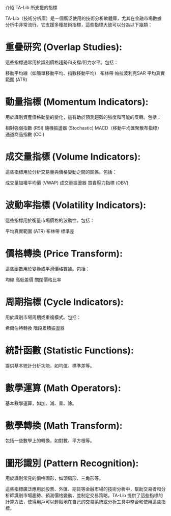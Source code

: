 介紹 TA-Lib 所支援的指標

TA-Lib（技術分析庫）是一個廣泛使用的技術分析軟體庫，尤其在金融市場數據分析中非常流行。它支援多種技術指標，這些指標大致可以分為以下幾類：

# 重疊研究 (Overlap Studies):
這些指標通常用於識別價格趨勢和支撐/阻力水平。包括：

移動平均線（如簡單移動平均、指數移動平均）
布林帶
帕拉波利克SAR
平均真實範圍 (ATR)
# 動量指標 (Momentum Indicators):
用於識別資產價格動量的變化，這有助於預測趨勢的強度和可能的反轉。包括：

相對強弱指數 (RSI)
隨機振盪器 (Stochastic)
MACD（移動平均匯聚散布指標）
通道商品指數 (CCI)
# 成交量指標 (Volume Indicators):
這些指標用於分析交易量與價格變動之間的關係。包括：

成交量加權平均價 (VWAP)
成交量振盪器
買賣壓力指標 (OBV)
# 波動率指標 (Volatility Indicators):
這些指標用於衡量市場價格的波動性。包括：

平均真實範圍 (ATR)
布林帶
標準差
# 價格轉換 (Price Transform):
這些函數用於變換或平滑價格數據。包括：

均線
高低差價
關閉價格比率
# 周期指標 (Cycle Indicators):
用於識別市場周期或重複模式。包括：

希爾伯特轉換
階段累積振盪器
# 統計函數 (Statistic Functions):
提供基本統計分析功能，如均值、標準差等。

# 數學運算 (Math Operators):
基本數學運算，如加、減、乘、除。

# 數學轉換 (Math Transform):
包括一些數學上的轉換，如對數、平方根等。

# 圖形識別 (Pattern Recognition):
用於識別常見的價格圖形，如頭肩形、三角形等。

這些指標廣泛應用於股票、外匯、期貨等金融市場的技術分析中，幫助交易者和分析師識別市場趨勢、預測價格變動，並制定交易策略。TA-Lib 提供了這些指標的計算方法，使得用戶可以輕鬆地在自己的交易系統或分析工具中整合和使用這些指標。

